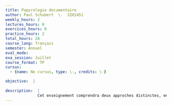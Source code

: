 ```yaml
---
title: Papyrologie documentaire
author: Paul Schubert  \-  32H1451
weekly_hours: 2
lectures_hours: 0
exercices_hours: 0
practice_hours: 2
total_hours: 28
course_lang: français
semester: Annuel
eval_mode: 
exa_session: Juillet
course_format: TP
cursus:
  - {name: No cursus, type: \-, credits: \-}

objective:  |
            
description:  |
              Cet enseignement comprendra deux approches distinctes, en alternance semaine par semaine : dune part, des lectures commentées, sur la base de textes grecs déjà édités, afin daborder certaines thématiques spécifiques ou des questions dordre méthodologique ; dautre part, des exercices de déchiffrement, à partir de reproductions de papyrus dans leur état original. Nous travaillerons sur des documents qui permettront dobserver dans le détail le fonctionnement administratif de lÉgypte romaine. Tous les étudiants sont les bienvenus ; la connaissance du grec ancien est toutefois nécessaire pour pouvoir pleinement profiter de cet enseignement.
---
```

